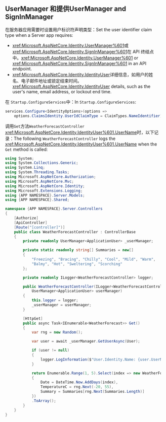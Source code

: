 ## <a name="usermanager-and-signinmanager"></a><span data-ttu-id="e618f-101">UserManager 和提供</span><span class="sxs-lookup"><span data-stu-id="e618f-101">UserManager and SignInManager</span></span>

<span data-ttu-id="e618f-102">在服务器应用需要时设置用户标识符声明类型：</span><span class="sxs-lookup"><span data-stu-id="e618f-102">Set the user identifier claim type when a Server app requires:</span></span>

* <span data-ttu-id="e618f-103"><xref:Microsoft.AspNetCore.Identity.UserManager%601>或<xref:Microsoft.AspNetCore.Identity.SignInManager%601>在 API 终结点中。</span><span class="sxs-lookup"><span data-stu-id="e618f-103"><xref:Microsoft.AspNetCore.Identity.UserManager%601> or <xref:Microsoft.AspNetCore.Identity.SignInManager%601> in an API endpoint.</span></span>
* <span data-ttu-id="e618f-104"><xref:Microsoft.AspNetCore.Identity.IdentityUser>详细信息，如用户的姓名、电子邮件地址或锁定结束时间。</span><span class="sxs-lookup"><span data-stu-id="e618f-104"><xref:Microsoft.AspNetCore.Identity.IdentityUser> details, such as the user's name, email address, or lockout end time.</span></span>

<span data-ttu-id="e618f-105">在 `Startup.ConfigureServices`中：</span><span class="sxs-lookup"><span data-stu-id="e618f-105">In `Startup.ConfigureServices`:</span></span>

```csharp
services.Configure<IdentityOptions>(options => 
    options.ClaimsIdentity.UserIdClaimType = ClaimTypes.NameIdentifier);
```

<span data-ttu-id="e618f-106">调用`Get`方法`WeatherForecastController` <xref:Microsoft.AspNetCore.Identity.IdentityUser%601.UserName>时，以下记录：</span><span class="sxs-lookup"><span data-stu-id="e618f-106">The following `WeatherForecastController` logs the <xref:Microsoft.AspNetCore.Identity.IdentityUser%601.UserName> when the `Get` method is called:</span></span>

```csharp
using System;
using System.Collections.Generic;
using System.Linq;
using System.Threading.Tasks;
using Microsoft.AspNetCore.Authorization;
using Microsoft.AspNetCore.Mvc;
using Microsoft.AspNetCore.Identity;
using Microsoft.Extensions.Logging;
using {APP NAMESPACE}.Server.Models;
using {APP NAMESPACE}.Shared;

namespace {APP NAMESPACE}.Server.Controllers
{
    [Authorize]
    [ApiController]
    [Route("[controller]")]
    public class WeatherForecastController : ControllerBase
    {
        private readonly UserManager<ApplicationUser> _userManager;

        private static readonly string[] Summaries = new[]
        {
            "Freezing", "Bracing", "Chilly", "Cool", "Mild", "Warm", 
            "Balmy", "Hot", "Sweltering", "Scorching"
        };

        private readonly ILogger<WeatherForecastController> logger;

        public WeatherForecastController(ILogger<WeatherForecastController> logger, 
            UserManager<ApplicationUser> userManager)
        {
            this.logger = logger;
            _userManager = userManager;
        }

        [HttpGet]
        public async Task<IEnumerable<WeatherForecast>> Get()
        {
            var rng = new Random();

            var user = await _userManager.GetUserAsync(User);

            if (user != null)
            {
                logger.LogInformation($"User.Identity.Name: {user.UserName}");
            }

            return Enumerable.Range(1, 5).Select(index => new WeatherForecast
            {
                Date = DateTime.Now.AddDays(index),
                TemperatureC = rng.Next(-20, 55),
                Summary = Summaries[rng.Next(Summaries.Length)]
            })
            .ToArray();
        }
    }
}
```
